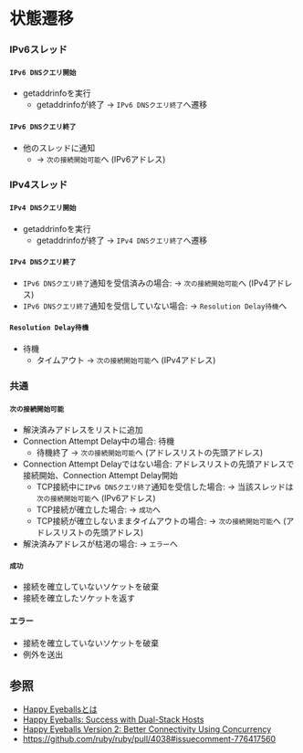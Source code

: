 # 状態遷移
### IPv6スレッド
#### `IPv6 DNSクエリ開始`
- getaddrinfoを実行
  - getaddrinfoが終了 -> `IPv6 DNSクエリ終了`へ遷移

#### `IPv6 DNSクエリ終了`
- 他のスレッドに通知
  - -> `次の接続開始可能`へ (IPv6アドレス)

### IPv4スレッド
#### `IPv4 DNSクエリ開始`
- getaddrinfoを実行
  - getaddrinfoが終了 -> `IPv4 DNSクエリ終了`へ遷移

#### `IPv4 DNSクエリ終了`
- `IPv6 DNSクエリ終了`通知を受信済みの場合: -> `次の接続開始可能`へ (IPv4アドレス)
- `IPv6 DNSクエリ終了`通知を受信していない場合: -> `Resolution Delay待機`へ

#### `Resolution Delay待機`
- 待機
  - タイムアウト -> `次の接続開始可能`へ (IPv4アドレス)

### 共通
#### `次の接続開始可能`
- 解決済みアドレスをリストに追加
- Connection Attempt Delay中の場合: 待機
  - 待機終了 -> `次の接続開始可能`へ (アドレスリストの先頭アドレス)
- Connection Attempt Delayではない場合: アドレスリストの先頭アドレスで接続開始、Connection Attempt Delay開始
  - TCP接続中に`IPv6 DNSクエリ終了`通知を受信した場合: -> 当該スレッドは`次の接続開始可能`へ (IPv6アドレス)
  - TCP接続が確立した場合: -> `成功`へ
  - TCP接続が確立しないままタイムアウトの場合: -> `次の接続開始可能`へ (アドレスリストの先頭アドレス)
- 解決済みアドレスが枯渇の場合: -> `エラー`へ

#### `成功`
- 接続を確立していないソケットを破棄
- 接続を確立したソケットを返す

#### エラー
- 接続を確立していないソケットを破棄
- 例外を送出

## 参照
- [Happy Eyeballsとは](https://www.nic.ad.jp/ja/basics/terms/happy-eyeballs.html)
- [Happy Eyeballs: Success with Dual-Stack Hosts](https://www.ietf.org/rfc/rfc6555.txt)
- [Happy Eyeballs Version 2: Better Connectivity Using Concurrency](https://www.ietf.org/rfc/rfc8305.txt)
- https://github.com/ruby/ruby/pull/4038#issuecomment-776417560
